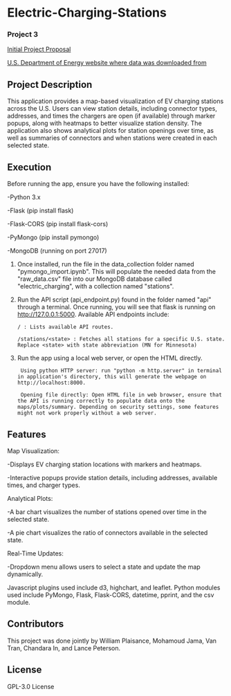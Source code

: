 # Electric-Charging-Stations
### Project 3
[Initial Project Proposal](https://docs.google.com/document/d/e/2PACX-1vRp7swMp49pTJ4GqwTmX3-tOEq8j-hNejuS-SIiaXR6az_O9g_TZT3VCgAf_T4pLdS5fBHd8ygQumSz/pub)

[U.S. Department of Energy website where data was downloaded from](https://afdc.energy.gov/fuels/electricity-locations#/find/nearest?country=US&fuel=ELEC&ev_levels=all)

## Project Description
This application provides a map-based visualization of EV charging stations across the U.S. Users can view station details, including connector types, addresses, and times the chargers are open (if available) through marker popups, along with heatmaps to better visualize station density. The application also shows analytical plots for station openings over time, as well as summaries of connectors and when stations were created in each selected state.

## Execution
Before running the app, ensure you have the following installed:

-Python 3.x

-Flask (pip install flask)

-Flask-CORS (pip install flask-cors)

-PyMongo (pip install pymongo)

-MongoDB (running on port 27017)


1. Once installed, run the file in the data_collection folder named "pymongo_import.ipynb". This will populate the needed data from the "raw_data.csv" file into our MongoDB database called "electric_charging", with a collection named "stations".
2. Run the API script (api_endpoint.py) found in the folder named "api" through a terminal. Once running, you will see that flask is running on http://127.0.0.1:5000. Available API endpoints include:

       / : Lists available API routes.

       /stations/<state> : Fetches all stations for a specific U.S. state. Replace <state> with state abbreviation (MN for Minnesota)

4. Run the app using a local web server, or open the HTML directly.

        Using python HTTP server: run "python -m http.server" in terminal in application's directory, this will generate the webpage on http://localhost:8000.
   
        Opening file directly: Open HTML file in web browser, ensure that the API is running correctly to populate data onto the maps/plots/summary. Depending on security settings, some features might not work properly without a web server.

## Features
Map Visualization:

-Displays EV charging station locations with markers and heatmaps.

-Interactive popups provide station details, including addresses, available times, and charger types.

Analytical Plots:

-A bar chart visualizes the number of stations opened over time in the selected state.

-A pie chart visualizes the ratio of connectors available in the selected state. 

Real-Time Updates:

-Dropdown menu allows users to select a state and update the map dynamically. 

Javascript plugins used include d3, highchart, and leaflet. Python modules used include PyMongo, Flask, Flask-CORS, datetime, pprint, and the csv module. 

## Contributors
This project was done jointly by William Plaisance, Mohamoud Jama, Van Tran, Chandara In, and Lance Peterson. 

## License
GPL-3.0 License
